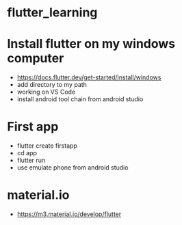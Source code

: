 # flutter_learning

# Install flutter on my windows computer
- https://docs.flutter.dev/get-started/install/windows
- add directory to my path
- working on VS Code
- install android tool chain from android studio

# First app
- flutter create firstapp
- cd app
- flutter run
- use emulate phone from android studio

# material.io
- https://m3.material.io/develop/flutter